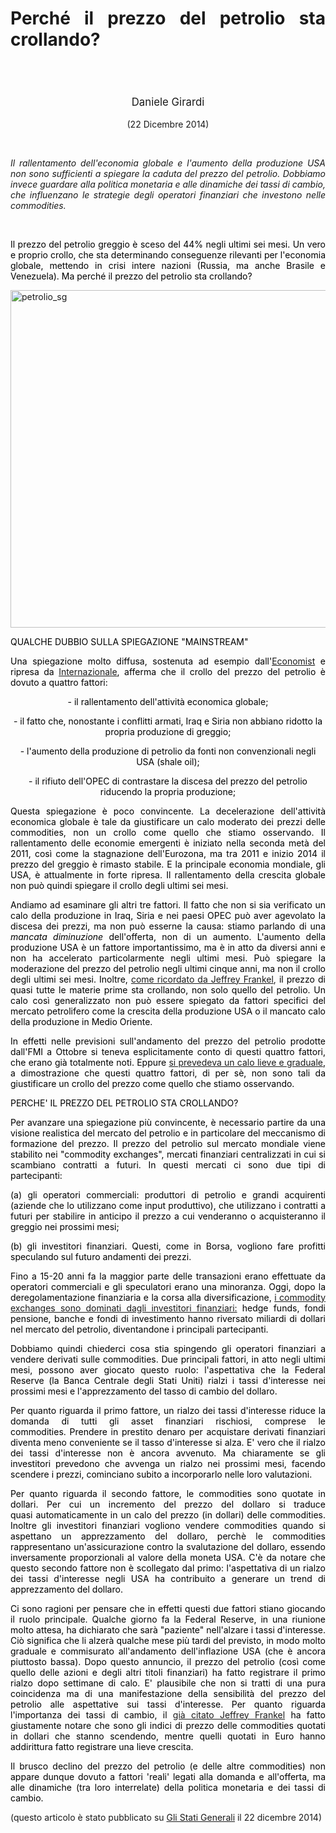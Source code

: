 <header class="entry-header">
<tr style="height: 21px;">
<td style="width: 7.93057%; height: 40px;"></td>
<td style="width: 83.6431%; height: 40px;"><header class="entry-header">
<h1 class="entry-title" style="text-align: justify;"></h1>
<h1 class="entry-title" style="text-align: justify;">Perché il prezzo del petrolio sta crollando?</h1>
</header>
<div class="entry-content">
<div class="page" title="Page 1">
<div class="layoutArea">
<div class="column">
<div class="page" title="Page 1">
<div class="layoutArea">
<div class="column">
<div class="page" title="Page 2">
<div class="layoutArea">
<div class="column">
<div class="page" title="Page 2">
<div class="layoutArea">
<div class="column">
<div class="page" title="Page 2">
<div class="layoutArea">
<div class="column">
<div class="page" title="Page 2">
<div class="layoutArea">
<div class="column">
<div class="page" title="Page 3">
<div class="page" title="Page 3">
<div class="layoutArea">
<div class="column">
<div class="page" title="Page 3">
<div class="layoutArea">
<div class="column">
<span style="font-size: larger;">
<p>Daniele Girardi</p>
  </span>
<p>(22 Dicembre 2014)</p>

<p> </p>

<p style="text-align: justify;"><em>Il&nbsp;rallentamento dell'economia globale e l'aumento della produzione USA non sono sufficienti a spiegare la caduta del prezzo del petrolio. Dobbiamo invece guardare alla politica monetaria e alle dinamiche dei tassi di cambio, che influenzano le strategie degli operatori finanziari che investono nelle commodities.
</em>

&nbsp;

<p style="text-align: justify;"><span style="color: #000000;">Il prezzo del petrolio greggio è sceso del 44% negli ultimi sei mesi. Un vero e proprio crollo, che sta determinando&nbsp;conseguenze rilevanti per l'economia globale, mettendo in crisi intere nazioni (Russia, ma anche Brasile e Venezuela). Ma perché il prezzo del petrolio sta crollando?</span></p>
<p style="text-align: justify;"><img src="http://www.reconomics.it/wp-content/uploads/2014/12/petrolio_sg1.png" alt="petrolio_sg" width="800" height="540"></p>
<p style="text-align: justify;"><span style="color: #000000;">QUALCHE DUBBIO SULLA SPIEGAZIONE&nbsp;"MAINSTREAM"</span></p>
<p style="text-align: justify;"><span style="color: #000000;">Una spiegazione&nbsp;molto diffusa, sostenuta ad esempio dall'<a href="http://www.economist.com/blogs/economist-explains/2014/12/economist-explains-4?zid=298&amp;ah=0bc99f9da8f185b2964b6cef412227be" target="_blank">Economist</a> e ripresa da</span> <a href="http://www.internazionale.it/notizie/2014/12/16/petrolio-e-rublo-in-picchiata" target="_blank">Internazionale</a><span style="color: #000000;">, afferma&nbsp;che il crollo del prezzo del petrolio è dovuto a quattro fattori:</span></p>
<span style="color: #000000;">- il rallentamento dell'attività economica globale;</span>

<span style="color: #000000;">- il fatto che, nonostante i conflitti armati, Iraq e Siria non abbiano ridotto la propria produzione di greggio;</span>

<span style="color: #000000;">- l'aumento della produzione di petrolio da fonti non convenzionali negli USA (shale oil);</span>

<span style="color: #000000;">- il rifiuto dell'OPEC di&nbsp;contrastare la discesa del prezzo del petrolio riducendo la propria produzione;</span>
<p style="text-align: justify;"><span style="color: #000000;">Questa spiegazione è poco convincente. La decelerazione&nbsp;dell'attività economica globale&nbsp;è tale da giustificare un calo moderato dei prezzi delle commodities, non un crollo come quello che stiamo osservando. Il rallentamento delle economie emergenti è iniziato nella seconda metà del 2011, così come la stagnazione dell'Eurozona, ma tra 2011 e inizio 2014 il prezzo del greggio è rimasto stabile. E la principale&nbsp;economia mondiale, gli USA, è attualmente in forte&nbsp;ripresa. Il rallentamento della crescita globale non può quindi spiegare il crollo degli ultimi sei mesi.</span></p>
<p style="text-align: justify;"><span style="color: #000000;">Andiamo ad esaminare gli altri tre fattori.&nbsp;Il fatto che non si sia verificato un calo della produzione in Iraq, Siria e nei paesi OPEC può aver agevolato la discesa dei prezzi, ma non può esserne la causa: stiamo parlando di una <em>mancata diminuzione</em> dell'offerta, non di un aumento. L'aumento della produzione USA è un fattore importantissimo, ma è in atto da diversi anni e non ha accelerato particolarmente negli ultimi mesi. Può spiegare la moderazione del prezzo del petrolio&nbsp;negli ultimi cinque anni, ma non il crollo degli ultimi sei mesi.&nbsp;</span><span style="color: #000000;">Inoltre,</span> <a href="http://www.project-syndicate.org/commentary/commodities-oil-falling-prices-by-jeffrey-frankel-2014-12" target="_blank">come ricordato da Jeffrey Frankel</a>, <span style="color: #000000;">il prezzo&nbsp;di quasi tutte le materie prime sta crollando, non solo quello del petrolio. Un calo così generalizzato non può essere spiegato da fattori specifici del mercato petrolifero come la crescita della produzione USA o il mancato calo della produzione in Medio Oriente.</span></p>
<p style="text-align: justify;"><span style="color: #000000;">In effetti nelle previsioni sull'andamento del prezzo del petrolio prodotte dall'FMI a Ottobre si teneva esplicitamente conto di questi quattro fattori, che erano già totalmente noti. Eppure <a title="L’economia mondiale in 5 grafici" href="http://www.reconomics.it/leconomia-mondiale-in-5-grafici/" target="_blank">si prevedeva un calo lieve e graduale</a>, a dimostrazione che questi quattro fattori, di per sè, non sono tali da giustificare un crollo del prezzo come quello che stiamo osservando.</span></p>
<p style="text-align: justify;"><span style="color: #000000;">PERCHE' IL PREZZO DEL PETROLIO STA CROLLANDO?</span></p>
<p style="text-align: justify;"><span style="color: #000000;">Per avanzare una spiegazione più convincente, è necessario partire da una visione realistica&nbsp;del mercato del petrolio e in particolare del meccanismo di formazione del prezzo. Il prezzo del petrolio sul mercato mondiale viene stabilito nei "commodity exchanges", mercati finanziari centralizzati in cui si scambiano contratti a futuri. In questi mercati ci sono due tipi di partecipanti: </span></p>
<p style="text-align: justify;"><span style="color: #000000;">(a) gli operatori commerciali: produttori di petrolio e grandi acquirenti (aziende che lo utilizzano come input produttivo), che utilizzano i contratti a futuri per stabilire in anticipo il prezzo a cui venderanno o acquisteranno il greggio nei prossimi mesi;</span></p>
<p style="text-align: justify;"><span style="color: #000000;"> (b) gli investitori finanziari. Questi, come in Borsa, vogliono fare profitti speculando sul futuro andamenti dei prezzi.</span></p>
<p style="text-align: justify;"><span style="color: #000000;">Fino a 15-20 anni fa la maggior parte delle transazioni erano effettuate da operatori commerciali e gli speculatori erano una minoranza. Oggi, dopo la deregolamentazione finanziaria e la corsa alla diversificazione,&nbsp;<a title="“Barili di carta”: crisi finanziaria e prezzi delle materie prime" href="http://www.reconomics.it/barili-di-carta-crisi-finanziaria-e-prezzi-delle-materie-prime/" target="_blank">i commodity exchanges sono dominati dagli investitori finanziari:</a> hedge funds, fondi pensione, banche e fondi di investimento hanno riversato miliardi di dollari nel mercato del petrolio, diventandone i principali partecipanti.</span></p>
<p style="text-align: justify;"><span style="color: #000000;">Dobbiamo quindi chiederci cosa stia spingendo gli operatori finanziari a vendere derivati sulle commodities. Due principali fattori, in atto negli ultimi mesi, possono aver giocato&nbsp;questo ruolo: l'aspettativa che la Federal Reserve (la Banca Centrale degli Stati Uniti) rialzi i tassi d'interesse nei prossimi mesi e l'apprezzamento del tasso di cambio&nbsp;del dollaro.</span></p>
<p style="text-align: justify;"><span style="color: #000000;">Per quanto riguarda il primo fattore, un rialzo dei tassi d'interesse&nbsp;riduce la domanda di tutti gli asset finanziari rischiosi, comprese le commodities.&nbsp;Prendere in prestito denaro per acquistare derivati finanziari diventa meno conveniente se il tasso d'interesse si alza. E' vero che il rialzo dei tassi d'interesse non è ancora avvenuto. Ma chiaramente&nbsp;se gli investitori prevedono che avvenga un rialzo nei prossimi mesi, facendo scendere i prezzi,&nbsp;cominciano subito a incorporarlo nelle loro valutazioni.</span></p>
<p style="text-align: justify;"><span style="color: #000000;">Per quanto riguarda il secondo fattore, le commodities sono quotate in dollari. Per cui un incremento del prezzo del dollaro si traduce quasi&nbsp;automaticamente in un calo del prezzo (in dollari) delle commodities. Inoltre gli investitori finanziari vogliono vendere commodities quando si aspettano un apprezzamento del dollaro, perchè le commodities rappresentano un'assicurazione contro la svalutazione del dollaro, essendo inversamente proporzionali al valore della moneta USA.&nbsp;C'è da notare che questo secondo fattore non è scollegato dal primo:&nbsp;l'aspettativa di un rialzo dei tassi d'interesse negli USA ha contribuito&nbsp;a generare un trend di apprezzamento del dollaro.</span></p>
<p style="text-align: justify;"><span style="color: #000000;">Ci sono ragioni per&nbsp;pensare che in effetti questi due fattori stiano giocando il ruolo principale. Qualche giorno fa la Federal Reserve, in una&nbsp;riunione molto attesa, ha dichiarato che sarà "paziente" nell'alzare i tassi d'interesse. Ciò significa che li alzerà qualche mese più tardi&nbsp;del previsto, in modo molto graduale e commisurato all'andamento dell'inflazione USA (che è ancora piuttosto bassa). Dopo questo annuncio, il prezzo del petrolio (così come quello delle azioni e degli altri titoli finanziari) ha fatto registrare il primo rialzo dopo settimane di calo. E' plausibile che non si tratti di una pura coincidenza ma di una manifestazione della sensibilità del prezzo del petrolio alle aspettative sui tassi d'interesse.&nbsp;</span><span style="color: #000000;">Per quanto riguarda l'importanza dei tassi di cambio, il</span> <a href="http://www.project-syndicate.org/commentary/commodities-oil-falling-prices-by-jeffrey-frankel-2014-12" target="_blank">già citato Jeffrey Frankel</a>&nbsp;<span style="color: #000000;">ha fatto giustamente notare che sono&nbsp;gli indici di prezzo delle commodities quotati in dollari&nbsp;che stanno scendendo, mentre quelli quotati in Euro hanno addirittura fatto registrare una lieve crescita.</span></p>
<p style="text-align: justify;"><span style="color: #000000;">Il brusco declino del prezzo del petrolio (e delle altre commodities) non appare dunque dovuto a fattori 'reali' legati alla domanda e all'offerta, ma alle dinamiche (tra loro interrelate) della politica monetaria e dei tassi di cambio.</span></p>
<p style="text-align: justify;">(questo articolo è stato pubblicato su <a href="http://www.glistatigenerali.com/capitali_macroeconomia_materie-prime/perche-e-crollato-il-prezzo-del-petrolio/" target="_blank">Gli Stati Generali</a> il 22 dicembre 2014)</p>
